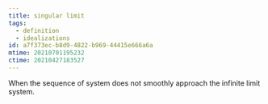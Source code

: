 ```yaml
---
title: singular limit
tags:
  - definition
  - idealizations
id: a7f373ec-b8d9-4822-b969-44415e666a6a
mtime: 20210701195232
ctime: 20210427183527
---
```


When the sequence of system does not smoothly approach the infinite limit system.
